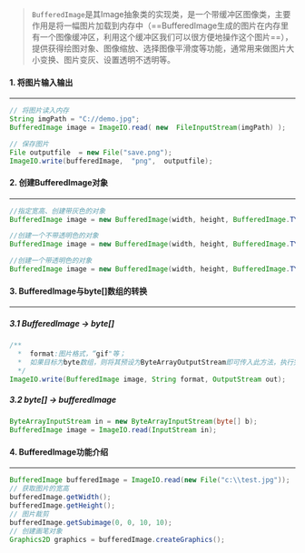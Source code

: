> `BufferedImage`是其Image抽象类的实现类，是一个带缓冲区图像类，主要作用是将一幅图片加载到内存中（==BufferedImage生成的图片在内存里有一个图像缓冲区，利用这个缓冲区我们可以很方便地操作这个图片==），提供获得绘图对象、图像缩放、选择图像平滑度等功能，通常用来做图片大小变换、图片变灰、设置透明不透明等。

#### 1. 将图片输入输出

---

```java
// 将图片读入内存
String imgPath = "C://demo.jpg";  
BufferedImage image = ImageIO.read( new  FileInputStream(imgPath) );

// 保存图片
File outputfile  = new File("save.png");
ImageIO.write(bufferedImage,  "png",  outputfile);
```



#### 2. 创建BufferedImage对象

---

```java
//指定宽高、创建带灰色的对象
BufferedImage image = new BufferedImage(width, height, BufferedImage.TYPE_BYTE_GRAY);

//创建一个不带透明色的对象
BufferedImage image = new BufferedImage(width, height, BufferedImage.TYPE_INT_RGB);

//创建一个带透明色的对象
BufferedImage image = new BufferedImage(width, height, BufferedImage.TYPE_INT_ARGB);
```



#### 3. BufferedImage与byte[]数组的转换

---

##### 3.1 BufferedImage -> byte[]

```java
/**
  *  format:图片格式，“gif"等；
  *  如果目标为byte数组，则将其预设为ByteArrayOutputStream即可传入此方法，执行完后，只要toByteArray()即可获得byte[]
  */
ImageIO.write(BufferedImage image, String format, OutputStream out);
```

##### 3.2 byte[] -> bufferedImage

```java
ByteArrayInputStream in = new ByteArrayInputStream(byte[] b); 
BufferedImage image = ImageIO.read(InputStream in);
```



#### 4. BufferedImage功能介绍

---

```java
BufferedImage bufferedImage = ImageIO.read(new File("c:\\test.jpg"));
// 获取图片的宽高
bufferedImage.getWidth();
bufferedImage.getHeight();
// 图片裁剪
bufferedImage.getSubimage(0, 0, 10, 10);
// 创建画笔对象
Graphics2D graphics = bufferedImage.createGraphics();
```